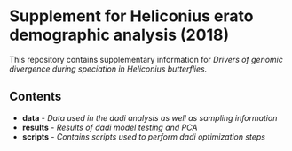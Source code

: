 ﻿# Supplement for Heliconius erato demographic analysis (2018)

This repository contains supplementary information for *Drivers of genomic divergence during speciation in Heliconius butterflies.*


## Contents

* **data** - *Data used in the dadi analysis as well as sampling information*
* **results** - *Results of dadi model testing and PCA*
* **scripts** - *Contains scripts used to perform dadi optimization steps*

